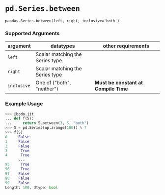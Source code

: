 # `pd.Series.between`

`pandas.Series.between(left, right, inclusive='both')`

### Supported Arguments

| argument    | datatypes                        | other requirements                   |
|-------------|----------------------------------|--------------------------------------|
| `left`      | Scalar matching the Series type  |                                      |
| `right`     | Scalar matching  the Series type |                                      |
| `inclusive` | One of ("both", "neither")       | **Must be constant at Compile Time** |

### Example Usage

``` py
>>> @bodo.jit
... def f(S):
...     return S.between(3, 5, "both")
>>> S = pd.Series(np.arange(100)) % 7
>>> f(S)
0     False
1     False
2     False
3      True
4      True
      ...
95     True
96     True
97    False
98    False
99    False
Length: 100, dtype: bool
```

